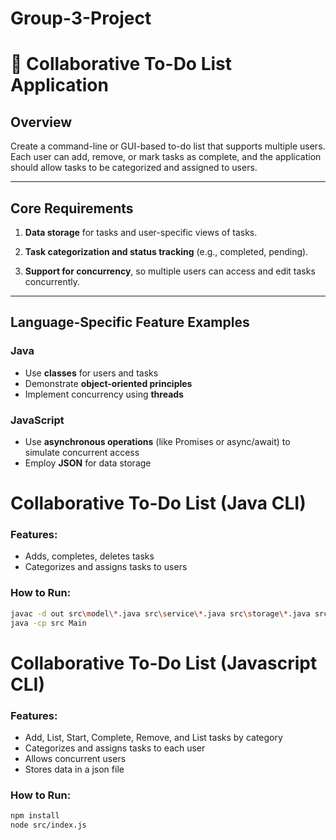 # Group-3-Project

# 📝 Collaborative To-Do List Application

## Overview
Create a command-line or GUI-based to-do list that supports multiple users. Each user can add, remove, or mark tasks as complete, and the application should allow tasks to be categorized and assigned to users.

---

## Core Requirements

1. **Data storage** for tasks and user-specific views of tasks.

2. **Task categorization and status tracking** (e.g., completed, pending).

3. **Support for concurrency**, so multiple users can access and edit tasks concurrently.

---

## Language-Specific Feature Examples

### Java
- Use **classes** for users and tasks
- Demonstrate **object-oriented principles**
- Implement concurrency using **threads**

### JavaScript
- Use **asynchronous operations** (like Promises or async/await) to simulate concurrent access
- Employ **JSON** for data storage

# Collaborative To-Do List (Java CLI)

### Features:
- Adds, completes, deletes tasks
- Categorizes and assigns tasks to users

### How to Run:
```bash
javac -d out src\model\*.java src\service\*.java src\storage\*.java src\Main.java
java -cp src Main
```

# Collaborative To-Do List (Javascript CLI)

### Features:
- Add, List, Start, Complete, Remove, and List tasks by category
- Categorizes and assigns tasks to each user
- Allows concurrent users
- Stores data in a json file

### How to Run:
```bash
npm install
node src/index.js
```
